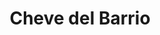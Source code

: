 ---
title : Cheve del Barrio
layout: negocio
slogan: Dsifruta tus mejores momentos en nuestra sucursal
web: 
categoria: restaurant/bar
imagenes: ["/assets/img/directorio/cheve-de-barrio.jpg.webp"]
direccion: Avenida Coronado numero 5, Blvd. Benito Juárez, Zona Centro, Playas de Rosarito, B.C 
estado: Baja California
municipio: Rosarito
codigo: 22710
latitude: 32.3399234
longitude: -117.0560209
telefono: 661 121 4227
cocina: Bar
rango: $$
facebook: https://www.facebook.com/ChevedelBarrioRosarito
instagram: 
whatsapp: 
horariodeservicio: Lunes a Domingo 12:00 PM - 3:00 PM
descripcion: Un hermoso bar/restaurante deportivo con una mini sala de juegos ¡Un lugar para disfrutar de excelentes comidas y bebidas mientras disfruta de un día de juego! 
---